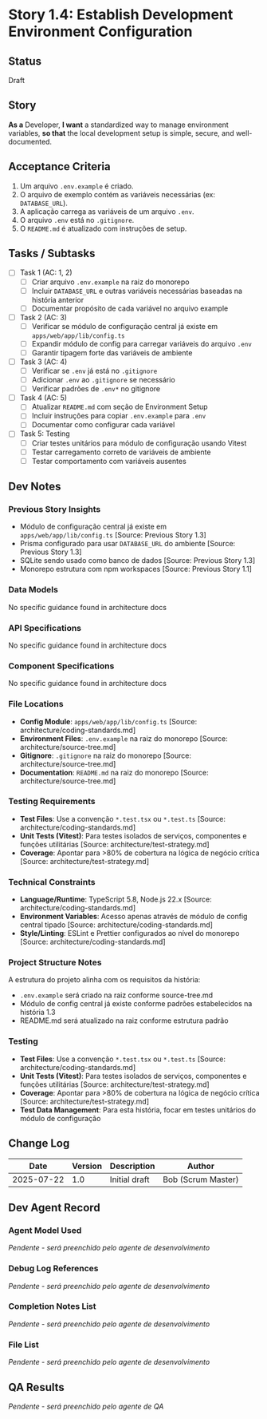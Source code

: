 # Story 1.4: Establish Development Environment Configuration

## Status

Draft

## Story

**As a** Developer,
**I want** a standardized way to manage environment variables,
**so that** the local development setup is simple, secure, and well-documented.

## Acceptance Criteria

1. Um arquivo `.env.example` é criado.
2. O arquivo de exemplo contém as variáveis necessárias (ex: `DATABASE_URL`).
3. A aplicação carrega as variáveis de um arquivo `.env`.
4. O arquivo `.env` está no `.gitignore`.
5. O `README.md` é atualizado com instruções de setup.

## Tasks / Subtasks

- [ ] Task 1 (AC: 1, 2)
  - [ ] Criar arquivo `.env.example` na raiz do monorepo
  - [ ] Incluir `DATABASE_URL` e outras variáveis necessárias baseadas na história anterior
  - [ ] Documentar propósito de cada variável no arquivo example
- [ ] Task 2 (AC: 3)
  - [ ] Verificar se módulo de configuração central já existe em `apps/web/app/lib/config.ts`
  - [ ] Expandir módulo de config para carregar variáveis do arquivo `.env`
  - [ ] Garantir tipagem forte das variáveis de ambiente
- [ ] Task 3 (AC: 4)
  - [ ] Verificar se `.env` já está no `.gitignore`
  - [ ] Adicionar `.env` ao `.gitignore` se necessário
  - [ ] Verificar padrões de `.env*` no gitignore
- [ ] Task 4 (AC: 5)
  - [ ] Atualizar `README.md` com seção de Environment Setup
  - [ ] Incluir instruções para copiar `.env.example` para `.env`
  - [ ] Documentar como configurar cada variável
- [ ] Task 5: Testing
  - [ ] Criar testes unitários para módulo de configuração usando Vitest
  - [ ] Testar carregamento correto de variáveis de ambiente
  - [ ] Testar comportamento com variáveis ausentes

## Dev Notes

### Previous Story Insights

- Módulo de configuração central já existe em `apps/web/app/lib/config.ts` [Source: Previous Story 1.3]
- Prisma configurado para usar `DATABASE_URL` do ambiente [Source: Previous Story 1.3]
- SQLite sendo usado como banco de dados [Source: Previous Story 1.3]
- Monorepo estrutura com npm workspaces [Source: Previous Story 1.1]

### Data Models

No specific guidance found in architecture docs

### API Specifications

No specific guidance found in architecture docs

### Component Specifications

No specific guidance found in architecture docs

### File Locations

- **Config Module**: `apps/web/app/lib/config.ts` [Source: architecture/coding-standards.md]
- **Environment Files**: `.env.example` na raiz do monorepo [Source: architecture/source-tree.md]
- **Gitignore**: `.gitignore` na raiz do monorepo [Source: architecture/source-tree.md]
- **Documentation**: `README.md` na raiz do monorepo [Source: architecture/source-tree.md]

### Testing Requirements

- **Test Files**: Use a convenção `*.test.tsx` ou `*.test.ts` [Source: architecture/coding-standards.md]
- **Unit Tests (Vitest)**: Para testes isolados de serviços, componentes e funções utilitárias [Source: architecture/test-strategy.md]
- **Coverage**: Apontar para >80% de cobertura na lógica de negócio crítica [Source: architecture/test-strategy.md]

### Technical Constraints

- **Language/Runtime**: TypeScript 5.8, Node.js 22.x [Source: architecture/coding-standards.md]
- **Environment Variables**: Acesso apenas através de módulo de config central tipado [Source: architecture/coding-standards.md]
- **Style/Linting**: ESLint e Prettier configurados ao nível do monorepo [Source: architecture/coding-standards.md]

### Project Structure Notes

A estrutura do projeto alinha com os requisitos da história:
- `.env.example` será criado na raiz conforme source-tree.md
- Módulo de config central já existe conforme padrões estabelecidos na história 1.3
- README.md será atualizado na raiz conforme estrutura padrão

### Testing

- **Test Files**: Use a convenção `*.test.tsx` ou `*.test.ts` [Source: architecture/coding-standards.md]
- **Unit Tests (Vitest)**: Para testes isolados de serviços, componentes e funções utilitárias [Source: architecture/test-strategy.md]
- **Coverage**: Apontar para >80% de cobertura na lógica de negócio crítica [Source: architecture/test-strategy.md]
- **Test Data Management**: Para esta história, focar em testes unitários do módulo de configuração

## Change Log

| Date       | Version | Description   | Author             |
| ---------- | ------- | ------------- | ------------------ |
| 2025-07-22 | 1.0     | Initial draft | Bob (Scrum Master) |

## Dev Agent Record

### Agent Model Used

_Pendente - será preenchido pelo agente de desenvolvimento_

### Debug Log References

_Pendente - será preenchido pelo agente de desenvolvimento_

### Completion Notes List

_Pendente - será preenchido pelo agente de desenvolvimento_

### File List

_Pendente - será preenchido pelo agente de desenvolvimento_

## QA Results

_Pendente - será preenchido pelo agente de QA_
